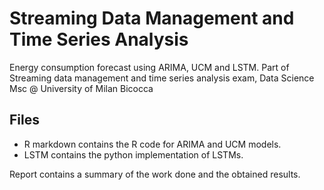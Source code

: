 # Streaming Data Management and Time Series Analysis
Energy consumption forecast using ARIMA, UCM and LSTM. Part of Streaming data management and time series analysis exam, Data Science Msc @ University of Milan Bicocca
## Files
* R markdown contains the R code for ARIMA and UCM models.
* LSTM contains the python implementation of LSTMs.

Report contains a summary of the work done and the obtained results.
